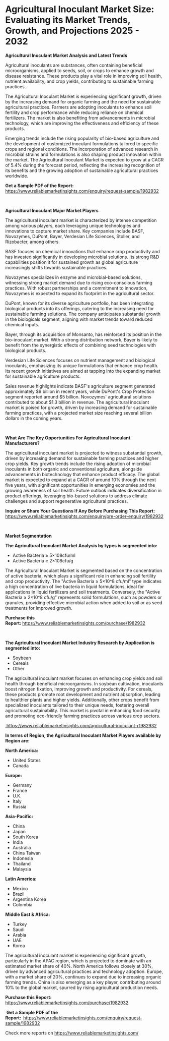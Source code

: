 <p><h1>Agricultural Inoculant Market Size: Evaluating its Market Trends, Growth, and Projections 2025 - 2032</h1></p><p><strong>Agricultural Inoculant Market Analysis and Latest Trends</strong></p>
<p><p>Agricultural inoculants are substances, often containing beneficial microorganisms, applied to seeds, soil, or crops to enhance growth and disease resistance. These products play a vital role in improving soil health, nutrient availability, and crop yields, contributing to sustainable farming practices. </p><p>The Agricultural Inoculant Market is experiencing significant growth, driven by the increasing demand for organic farming and the need for sustainable agricultural practices. Farmers are adopting inoculants to enhance soil fertility and crop performance while reducing reliance on chemical fertilizers. The market is also benefiting from advancements in microbial technology, which are improving the effectiveness and efficiency of these products.</p><p>Emerging trends include the rising popularity of bio-based agriculture and the development of customized inoculant formulations tailored to specific crops and regional conditions. The incorporation of advanced research in microbial strains and formulations is also shaping product innovation within the market. The Agricultural Inoculant Market is expected to grow at a CAGR of 5.4% during the forecast period, reflecting the increasing recognition of its benefits and the growing adoption of sustainable agricultural practices worldwide.</p></p>
<p><strong>Get a Sample PDF of the Report:&nbsp;</strong> <a href="https://www.reliablemarketinsights.com/enquiry/request-sample/1982932?utm_campaign=2953&utm_medium=2&utm_source=Github&utm_content=ia&utm_term=30032025&utm_id=agricultural-inoculant">https://www.reliablemarketinsights.com/enquiry/request-sample/1982932</a></p>
<p>&nbsp;</p>
<p><strong>Agricultural Inoculant Major Market Players</strong></p>
<p><p>The agricultural inoculant market is characterized by intense competition among various players, each leveraging unique technologies and innovations to capture market share. Key companies include BASF, Novozymes, DuPont, Bayer, Verdesian Life Sciences, Stoller, and Rizobacter, among others.</p><p>BASF focuses on chemical innovations that enhance crop productivity and has invested significantly in developing microbial solutions. Its strong R&D capabilities position it for sustained growth as global agriculture increasingly shifts towards sustainable practices.</p><p>Novozymes specializes in enzyme and microbial-based solutions, witnessing strong market demand due to rising eco-conscious farming practices. With robust partnerships and a commitment to innovation, Novozymes is expected to expand its footprint in the agricultural sector.</p><p>DuPont, known for its diverse agriculture portfolio, has been integrating biological products into its offerings, catering to the increasing need for sustainable farming solutions. The company anticipates substantial growth in the biologicals segment, aligning with market trends toward reduced chemical inputs.</p><p>Bayer, through its acquisition of Monsanto, has reinforced its position in the bio-inoculant market. With a strong distribution network, Bayer is likely to benefit from the synergistic effects of combining seed technologies with biological products.</p><p>Verdesian Life Sciences focuses on nutrient management and biological inoculants, emphasizing its unique formulations that enhance crop health. Its recent growth initiatives are aimed at tapping into the expanding market for sustainable agriculture products.</p><p>Sales revenue highlights indicate BASF's agriculture segment generated approximately $9 billion in recent years, while DuPont's Crop Protection segment reported around $5 billion. Novozymes' agricultural solutions contributed to about $1.3 billion in revenue. The agricultural inoculant market is poised for growth, driven by increasing demand for sustainable farming practices, with a projected market size reaching several billion dollars in the coming years.</p></p>
<p>&nbsp;</p>
<p><strong>What Are The Key Opportunities For Agricultural Inoculant Manufacturers?</strong></p>
<p><p>The agricultural inoculant market is projected to witness substantial growth, driven by increasing demand for sustainable farming practices and higher crop yields. Key growth trends include the rising adoption of microbial inoculants in both organic and conventional agriculture, alongside advancements in biotechnology that enhance product efficacy. The global market is expected to expand at a CAGR of around 10% through the next five years, with significant opportunities in emerging economies and the growing awareness of soil health. Future outlook indicates diversification in product offerings, leveraging bio-based solutions to address climate challenges and support regenerative agricultural practices.</p></p>
<p><strong>Inquire or Share Your Questions If Any Before Purchasing This Report:</strong> <a href="https://www.reliablemarketinsights.com/enquiry/pre-order-enquiry/1982932?utm_campaign=2953&utm_medium=2&utm_source=Github&utm_content=ia&utm_term=30032025&utm_id=agricultural-inoculant">https://www.reliablemarketinsights.com/enquiry/pre-order-enquiry/1982932</a></p>
<p>&nbsp;</p>
<p><strong>Market Segmentation</strong></p>
<p><strong>The Agricultural Inoculant Market Analysis by types is segmented into:</strong></p>
<p><ul><li>Active Bacteria ≥ 5×108cfu/ml</li><li>Active Bacteria ≥ 2×108cfu/g</li></ul></p>
<p><p>The Agricultural Inoculant Market is segmented based on the concentration of active bacteria, which plays a significant role in enhancing soil fertility and crop productivity. The "Active Bacteria ≥ 5×10^8 cfu/ml" type indicates a high concentration of live bacteria in liquid formulations, ideal for applications in liquid fertilizers and soil treatments. Conversely, the "Active Bacteria ≥ 2×10^8 cfu/g" represents solid formulations, such as powders or granules, providing effective microbial action when added to soil or as seed treatments for improved growth.</p></p>
<p><strong>Purchase this Report:&nbsp;</strong><a href="https://www.reliablemarketinsights.com/purchase/1982932?utm_campaign=2953&utm_medium=2&utm_source=Github&utm_content=ia&utm_term=30032025&utm_id=agricultural-inoculant">https://www.reliablemarketinsights.com/purchase/1982932</a></p>
<p>&nbsp;</p>
<p><strong>The Agricultural Inoculant Market Industry Research by Application is segmented into:</strong></p>
<p><ul><li>Soybean</li><li>Cereals</li><li>Other</li></ul></p>
<p><p>The agricultural inoculant market focuses on enhancing crop yields and soil health through beneficial microorganisms. In soybean cultivation, inoculants boost nitrogen fixation, improving growth and productivity. For cereals, these products promote root development and nutrient absorption, leading to healthier plants and higher yields. Additionally, other crops benefit from specialized inoculants tailored to their unique needs, fostering overall agricultural sustainability. This market is pivotal in enhancing food security and promoting eco-friendly farming practices across various crop sectors.</p></p>
<p><a href="https://www.reliablemarketinsights.com/agricultural-inoculant-r1982932?utm_campaign=2953&utm_medium=2&utm_source=Github&utm_content=ia&utm_term=30032025&utm_id=agricultural-inoculant">&nbsp;https://www.reliablemarketinsights.com/agricultural-inoculant-r1982932</a></p>
<p><strong>In terms of Region, the Agricultural Inoculant Market Players available by Region are:</strong></p>
<p>
    <p> <strong> North America: </strong>
        <ul>
            <li>United States</li>
            <li>Canada</li>
        </ul>
        </p> 
    <p> <strong> Europe: </strong>
        <ul>
            <li>Germany</li>
            <li>France</li>
            <li>U.K.</li>
            <li>Italy</li>
            <li>Russia</li>
        </ul>
        </p> 
    <p> <strong> Asia-Pacific: </strong>
        <ul>
            <li>China</li>
            <li>Japan</li>
            <li>South Korea</li>
            <li>India</li>
            <li>Australia</li>
            <li>China Taiwan</li>
            <li>Indonesia</li>
            <li>Thailand</li>
            <li>Malaysia</li>
        </ul>
        </p> 
    <p> <strong> Latin America: </strong>
        <ul>
            <li>Mexico</li>
            <li>Brazil</li>
            <li>Argentina Korea</li>
            <li>Colombia</li>
        </ul>
        </p> 
    <p> <strong> Middle East & Africa: </strong>
        <ul>
            <li>Turkey</li>
            <li>Saudi</li>
            <li>Arabia</li>
            <li>UAE</li>
            <li>Korea</li>
        </ul>
    </p>
    </p>
<p><p>The agricultural inoculant market is experiencing significant growth, particularly in the APAC region, which is projected to dominate with an estimated market share of 40%. North America follows closely at 30%, driven by advanced agricultural practices and technology adoption. Europe, with a market share of 20%, continues to expand due to increasing organic farming trends. China is also emerging as a key player, contributing around 10% to the global market, spurred by rising agricultural production needs.</p></p>
<p><strong>Purchase this Report: </strong><a href="https://www.reliablemarketinsights.com/purchase/1982932?utm_campaign=2953&utm_medium=2&utm_source=Github&utm_content=ia&utm_term=30032025&utm_id=agricultural-inoculant">https://www.reliablemarketinsights.com/purchase/1982932</a></p>
<p>&nbsp;<strong>Get a Sample PDF of the Report:&nbsp;&nbsp;</strong><a href="https://www.reliablemarketinsights.com/enquiry/request-sample/1982932?utm_campaign=2953&utm_medium=2&utm_source=Github&utm_content=ia&utm_term=30032025&utm_id=agricultural-inoculant">https://www.reliablemarketinsights.com/enquiry/request-sample/1982932</a></p>
<p><strong></strong></p>
<p>Check more reports on <a href="https://www.reliablemarketinsights.com/?utm_campaign=2953&utm_medium=2&utm_source=Github&utm_content=ia&utm_term=30032025&utm_id=agricultural-inoculant">https://www.reliablemarketinsights.com/</a></p>